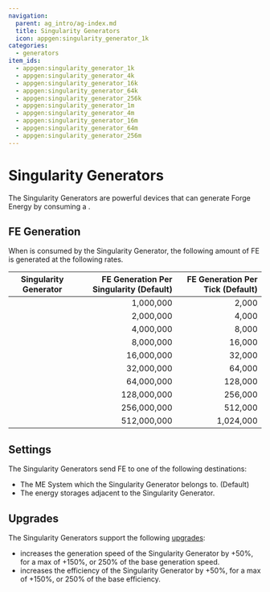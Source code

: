 ```yaml
---
navigation:
  parent: ag_intro/ag-index.md
  title: Singularity Generators
  icon: appgen:singularity_generator_1k
categories:
  - generators
item_ids:
  - appgen:singularity_generator_1k
  - appgen:singularity_generator_4k
  - appgen:singularity_generator_16k
  - appgen:singularity_generator_64k
  - appgen:singularity_generator_256k
  - appgen:singularity_generator_1m
  - appgen:singularity_generator_4m
  - appgen:singularity_generator_16m
  - appgen:singularity_generator_64m
  - appgen:singularity_generator_256m
---
```


# Singularity Generators

<Column>
  <Row>
    <ItemImage id="appgen:singularity_generator_1k" scale="4" />
    <ItemImage id="appgen:singularity_generator_4k" scale="4" />
    <ItemImage id="appgen:singularity_generator_16k" scale="4" />
    <ItemImage id="appgen:singularity_generator_64k" scale="4" />
    <ItemImage id="appgen:singularity_generator_256k" scale="4" />
  </Row>
  <Row>
    <ItemImage id="appgen:singularity_generator_1m" scale="4" />
    <ItemImage id="appgen:singularity_generator_4m" scale="4" />
    <ItemImage id="appgen:singularity_generator_16m" scale="4" />
    <ItemImage id="appgen:singularity_generator_64m" scale="4" />
    <ItemImage id="appgen:singularity_generator_256m" scale="4" />
  </Row>
</Column>

The Singularity Generators are powerful devices that can generate Forge Energy by
consuming a <ItemLink id="ae2:singularity" />.

## FE Generation

When <ItemLink id="ae2:singularity" /> is consumed by the Singularity Generator, the following amount of FE is generated
at the following rates.

| Singularity Generator                               | FE Generation Per Singularity (Default) | FE Generation Per Tick (Default) |
|-----------------------------------------------------|----------------------------------------:|---------------------------------:|
| <ItemLink id="appgen:singularity_generator_1k" />   |                               1,000,000 |                            2,000 |
| <ItemLink id="appgen:singularity_generator_4k" />   |                               2,000,000 |                            4,000 |
| <ItemLink id="appgen:singularity_generator_16k" />  |                               4,000,000 |                            8,000 |
| <ItemLink id="appgen:singularity_generator_64k" />  |                               8,000,000 |                           16,000 |
| <ItemLink id="appgen:singularity_generator_256k" /> |                              16,000,000 |                           32,000 |
| <ItemLink id="appgen:singularity_generator_1m" />   |                              32,000,000 |                           64,000 |
| <ItemLink id="appgen:singularity_generator_4m" />   |                              64,000,000 |                          128,000 |
| <ItemLink id="appgen:singularity_generator_16m" />  |                             128,000,000 |                          256,000 |
| <ItemLink id="appgen:singularity_generator_64m" />  |                             256,000,000 |                          512,000 |
| <ItemLink id="appgen:singularity_generator_256m" /> |                             512,000,000 |                        1,024,000 |

## Settings

The Singularity Generators send FE to one of the following destinations:

- The ME System which the Singularity Generator belongs to. (Default)
- The energy storages adjacent to the Singularity Generator.

## Upgrades

The Singularity Generators support the following [upgrades](ae2:items-blocks-machines/upgrade_cards.md):

-   <ItemLink id="ae2:speed_card" /> increases the generation speed of the Singularity Generator by +50%, for a max of +150%, or 250% of the base generation speed.
-   <ItemLink id="ae2:energy_card" /> increases the efficiency of the Singularity Generator by +50%, for a max of +150%, or 250% of the base efficiency.
